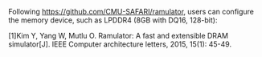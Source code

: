 Following https://github.com/CMU-SAFARI/ramulator, users can configure the memory device, such as LPDDR4 (8GB with DQ16, 128-bit):

[1]Kim Y, Yang W, Mutlu O. Ramulator: A fast and extensible DRAM simulator[J]. IEEE Computer architecture letters, 2015, 15(1): 45-49.
